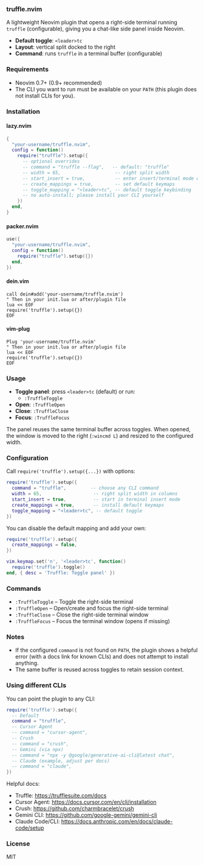 ### truffle.nvim

A lightweight Neovim plugin that opens a right-side terminal running `truffle` (configurable), giving you a chat-like side panel inside Neovim.

- **Default toggle**: `<leader>tc`
- **Layout**: vertical split docked to the right
- **Command**: runs `truffle` in a terminal buffer (configurable)

### Requirements

- Neovim 0.7+ (0.9+ recommended)
- The CLI you want to run must be available on your `PATH` (this plugin does not install CLIs for you).

### Installation

#### lazy.nvim

```lua
{
  "your-username/truffle.nvim",
  config = function()
    require("truffle").setup({
      -- optional overrides
      -- command = "truffle --flag",   -- default: "truffle"
      -- width = 65,                    -- right split width
      -- start_insert = true,           -- enter insert/terminal mode on open
      -- create_mappings = true,        -- set default keymaps
      -- toggle_mapping = "<leader>tc", -- default toggle keybinding
      -- no auto-install; please install your CLI yourself
    })
  end,
}
```

#### packer.nvim

```lua
use({
  "your-username/truffle.nvim",
  config = function()
    require("truffle").setup({})
  end,
})
```

#### dein.vim

```vim
call dein#add('your-username/truffle.nvim')
" Then in your init.lua or after/plugin file
lua << EOF
require('truffle').setup({})
EOF
```

#### vim-plug

```vim
Plug 'your-username/truffle.nvim'
" Then in your init.lua or after/plugin file
lua << EOF
require('truffle').setup({})
EOF
```

### Usage

- **Toggle panel**: press `<leader>tc` (default) or run:
  - `:TruffleToggle`
- **Open**: `:TruffleOpen`
- **Close**: `:TruffleClose`
- **Focus**: `:TruffleFocus`

The panel reuses the same terminal buffer across toggles. When opened, the window is moved to the right (`:wincmd L`) and resized to the configured width.

### Configuration

Call `require('truffle').setup({...})` with options:

```lua
require('truffle').setup({
  command = "truffle",         -- choose any CLI command
  width = 65,                   -- right split width in columns
  start_insert = true,          -- start in terminal insert mode
  create_mappings = true,       -- install default keymaps
  toggle_mapping = "<leader>tc", -- default toggle
})
```

You can disable the default mapping and add your own:

```lua
require('truffle').setup({
  create_mappings = false,
})

vim.keymap.set('n', '<leader>tc', function()
  require('truffle').toggle()
end, { desc = 'Truffle: Toggle panel' })
```

### Commands

- `:TruffleToggle` – Toggle the right-side terminal
- `:TruffleOpen` – Open/create and focus the right-side terminal
- `:TruffleClose` – Close the right-side terminal window
- `:TruffleFocus` – Focus the terminal window (opens if missing)
  

### Notes

- If the configured `command` is not found on `PATH`, the plugin shows a helpful error (with a docs link for known CLIs) and does not attempt to install anything.
- The same buffer is reused across toggles to retain session context.

### Using different CLIs

You can point the plugin to any CLI:

```lua
require('truffle').setup({
  -- Default
  command = "truffle",
  -- Cursor Agent
  -- command = "cursor-agent",
  -- Crush
  -- command = "crush",
  -- Gemini (via npx)
  -- command = "npx -y @google/generative-ai-cli@latest chat",
  -- Claude (example, adjust per docs)
  -- command = "claude",
})
```

Helpful docs:
- Truffle: https://trufflesuite.com/docs
- Cursor Agent: https://docs.cursor.com/en/cli/installation
- Crush: https://github.com/charmbracelet/crush
- Gemini CLI: https://github.com/google-gemini/gemini-cli
- Claude Code/CLI: https://docs.anthropic.com/en/docs/claude-code/setup

### License

MIT
